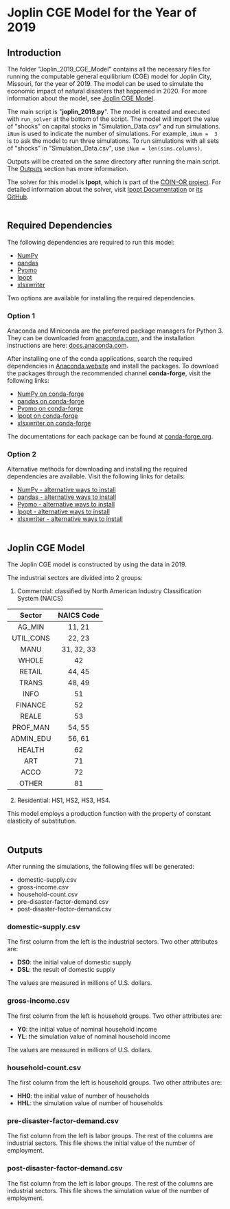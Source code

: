 # Joplin CGE Model for the Year of 2019

## Introduction

The folder "Joplin_2019_CGE_Model" contains all the necessary files for running the computable general equilibrium (CGE) model for Joplin City, Missouri, for the year of 2019. The model can be used to simulate the economic impact of natural disasters that happened in 2020. For more information about the model, see [Joplin CGE Model](#joplin-cge-model).

The main script is "**joplin_2019.py**". The model is created and executed with `run_solver` at the bottom of the script. The model will import the value of "shocks" on capital stocks in "Simulation_Data.csv" and run simulations. `iNum` is used to indicate the number of simulations. For example, `iNum =  3` is to ask the model to run three simulations. To run simulations with all sets of "shocks" in "Simulation_Data.csv", use `iNum = len(sims.columns)`.

Outputs will be created on the same directory after running the main script. The [Outputs](#outputs) section has more information.

The solver for this model is **Ipopt**, which is part of the [COIN-OR project](https://www.coin-or.org/). For detailed information about the solver, visit [Ipopt Documentation](https://coin-or.github.io/Ipopt/) or [its GitHub](https://github.com/coin-or/Ipopt).
<br/><br/>


## Required Dependencies

The following dependencies are required to run this model:

- [NumPy](https://numpy.org/)
- [pandas](https://pandas.pydata.org/)
- [Pyomo](http://www.pyomo.org/)
- [Ipopt](https://github.com/coin-or/Ipopt)
- [xlsxwriter](https://xlsxwriter.readthedocs.io/)

Two options are available for installing the required dependencies.


### Option 1

Anaconda and Miniconda are the preferred package managers for Python 3. They can be downloaded from [anaconda.com](https://www.anaconda.com/distribution/), and the installation instructions are here: [docs.anaconda.com](https://docs.anaconda.com/anaconda/navigator/install/).

After installing one of the conda applications, search the required dependencies in [Anaconda website](https://anaconda.org/conda-forge) and install the packages. To download the packages through the recommended channel **conda-forge**, visit the following links:

- [NumPy on conda-forge](https://anaconda.org/conda-forge/numpy)
- [pandas on conda-forge](https://anaconda.org/conda-forge/pandas)
- [Pyomo on conda-forge](https://anaconda.org/conda-forge/pyomo)
- [Ipopt on conda-forge](https://anaconda.org/conda-forge/ipopt)
- [xlsxwriter on conda-forge](https://anaconda.org/conda-forge/xlsxwriter)

The documentations for each package can be found at [conda-forge.org](https://conda-forge.org/).


### Option 2

Alternative methods for downloading and installing the required dependencies are available. Visit the following links for details:

- [NumPy - alternative ways to install](https://numpy.org/install/)
- [pandas - alternative ways to install](https://pandas.pydata.org/docs/getting_started/install.html)
- [Pyomo - alternative ways to install](http://www.pyomo.org/installation)
- [Ipopt - alternative ways to install](https://coin-or.github.io/Ipopt/INSTALL.html)
- [xlsxwriter - alternative ways to install](https://xlsxwriter.readthedocs.io/getting_started.html)
<br/><br/>


## Joplin CGE Model

The Joplin CGE model is constructed by using the data in 2019.

The industrial sectors are divided into 2 groups:
1. Commercial: classified by North American Industry Classification System (NAICS)

<div align="center">

| Sector    | NAICS Code |
| :---:     | :---:      |
| AG_MIN    | 11, 21     |
| UTIL_CONS | 22, 23     |
| MANU      | 31, 32, 33 |
| WHOLE     | 42         |
| RETAIL    | 44, 45     |
| TRANS     | 48, 49     |
| INFO      | 51         |
| FINANCE   | 52         |
| REALE     | 53         |
| PROF_MAN  | 54, 55     |
| ADMIN_EDU | 56, 61     |
| HEALTH    | 62         |
| ART       | 71         |
| ACCO      | 72         |
| OTHER     | 81         |

</div>

2. Residential: HS1, HS2, HS3, HS4.

This model employs a production function with the property of constant elasticity of substitution.
<br/><br/>


## Outputs

After running the simulations, the following files will be generated:

* domestic-supply.csv
* gross-income.csv
* household-count.csv
* pre-disaster-factor-demand.csv
* post-disaster-factor-demand.csv

### **domestic-supply.csv**
The first column from the left is the industrial sectors. Two other attributes are:

* **DS0**: the initial value of domestic supply
* **DSL**: the result of domestic supply

The values are measured in millions of U.S. dollars.


### **gross-income.csv**
The first column from the left is household groups. Two other attributes are:

* **Y0**: the initial value of nominal household income
* **YL**: the simulation value of nominal household income

The values are measured in millions of U.S. dollars.


### **household-count.csv**
The first column from the left is household groups. Two other attributes are:

* **HH0**: the initial value of number of households
* **HHL**: the simulation value of number of households


### **pre-disaster-factor-demand.csv**
The fist column from the left is labor groups. The rest of the columns are industrial sectors. This file shows the initial value of the number of employment.


### **post-disaster-factor-demand.csv**
The fist column from the left is labor groups. The rest of the columns are industrial sectors. This file shows the simulation value of the number of employment.
